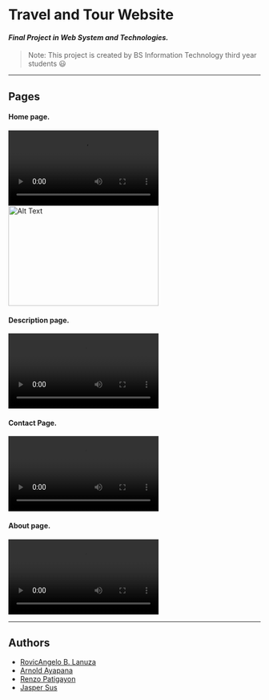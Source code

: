 # **Travel and Tour Website**

#### _Final Project in Web System and Technologies._
  
 >Note: This project is created by BS Information Technology third year students :smiley:

--- 
## Pages

#### Home page.
![Home page.gif](/GIF/giphy.mp4)
<img src="./your-gif-filename.gif" alt="Alt Text" width="300" height="200" autoplay>



#### Description page.
![Description page.gif](/GIF/giphy%20(1).mp4)

#### Contact Page.
![Contact.gif](/GIF/giphy%20(2).mp4)

#### About page.
![About.gif](/GIF/giphy%20(3).mp4)


---
## Authors

- [RovicAngelo B. Lanuza](https://github.com/RovicAngelo)
- [Arnold Ayapana](https://github.com/arnoldayapana)
- [Renzo Patigayon](https://github.com/RenzoMarv)
- [Jasper Sus](hhttps://github.com/susjasper)
